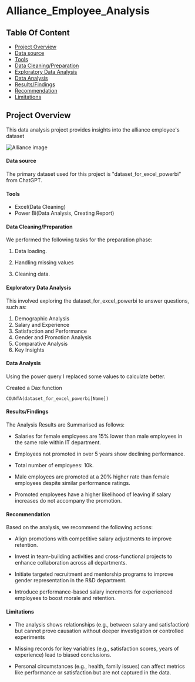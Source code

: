 # Alliance_Employee_Analysis

## Table Of Content
- [Project Overview](#project-overview)
- [Data source](#data-source)
- [Tools](#tools)
- [Data Cleaning/Preparation](#data-cleaning/preparation)
- [Exploratory Data Analysis](#exploratory-data-analysis)
- [Data Analysis](#data-analysis)
- [Results/Findings](#results/findings)
- [Recommendation](#recommendation)
- [Limitations](#limitations)
  
## Project Overview
This data analysis project provides insights into the alliance employee's dataset 

![Alliance image](https://github.com/user-attachments/assets/d17a0203-d9a6-4344-bfaf-bd5af52dba24)

#### Data source
The primary dataset used for this project is "dataset_for_excel_powerbi" from ChatGPT.

#### Tools
- Excel(Data Cleaning)
- Power Bi(Data Analysis, Creating Report)

#### Data Cleaning/Preparation
We performed the following tasks for the preparation phase:

1. Data loading.

2. Handling missing values

3. Cleaning data.

#### Exploratory Data Analysis

This involved exploring the dataset_for_excel_powerbi to answer questions, such as:
1. Demographic Analysis
2. Salary and Experience
3. Satisfaction and Performance
4. Gender and Promotion Analysis
5. Comparative Analysis
6. Key Insights



#### Data Analysis
Using the power query I replaced some values to calculate better.

Created a Dax function
```powerbi
COUNTA(dataset_for_excel_powerbi[Name])
```

#### Results/Findings

The Analysis Results are Summarised as follows:

- Salaries for female employees are 15% lower than male employees in the same role within IT department.

- Employees not promoted in over 5 years show declining performance.

- Total number of employees: 10k.

- Male employees are promoted at a 20% higher rate than female employees despite similar performance ratings.

-  Promoted employees have a higher likelihood of leaving if salary increases do not accompany the promotion.
  

#### Recommendation

Based on the analysis, we recommend the following actions:

- Align promotions with competitive salary adjustments to improve retention.

- Invest in team-building activities and cross-functional projects to enhance collaboration across all departments.

- Initiate targeted recruitment and mentorship programs to improve gender representation in the R&D department.

- Introduce performance-based salary increments for experienced employees to boost morale and retention.

#### Limitations

- The analysis shows relationships (e.g., between salary and satisfaction) but cannot prove causation without deeper investigation or controlled experiments

- Missing records for key variables (e.g., satisfaction scores, years of experience) lead to biased conclusions.

- Personal circumstances (e.g., health, family issues) can affect metrics like performance or satisfaction but are not captured in the data.


